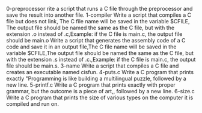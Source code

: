 0-preprocessor rite a script that runs a C file through the preprocessor and save the result into another file.
1-compiler Write a script that compiles a C file but does not link, The C file name will be saved in the variable $CFILE, The output file should be named the same as the C file, but with the extension .o instead of .c,Example: if the C file is main.c, the output file should be main.o
Write a script that generates the assembly code of a C code and save it in an output file,The C file name will be saved in the variable $CFILE,The output file should be named the same as the C file, but with the extension .s instead of .c.,Example: if the C file is main.c, the output file should be main.s. 
3-name Write a script that compiles a C file and creates an executable named cisfun.
4-puts.c Write a C program that prints exactly "Programming is like building a multilingual puzzle, followed by a new line.
5-printf.c Write a C program that prints exactly with proper grammar, but the outcome is a piece of art,, followed by a new line.
6-size.c Write a C program that prints the size of various types on the computer it is compiled and run on.
